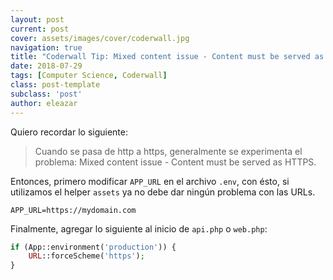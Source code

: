 ```yaml
---
layout: post
current: post
cover: assets/images/cover/coderwall.jpg
navigation: true
title: "Coderwall Tip: Mixed content issue - Content must be served as HTTPS in Laravel"
date: 2018-07-29
tags: [Computer Science, Coderwall]
class: post-template
subclass: 'post'
author: eleazar
---
```


Quiero recordar lo siguiente:

> Cuando se pasa de http a https, generalmente se experimenta el problema: Mixed content issue - Content must be served as HTTPS.

Entonces, primero modificar `APP_URL` en el archivo `.env`, con ésto, si utilizamos el helper `assets` ya no debe dar ningún problema con las URLs.

```
APP_URL=https://mydomain.com
```

Finalmente, agregar lo siguiente al inicio de `api.php` o `web.php`:

```php
if (App::environment('production')) {
    URL::forceScheme('https');
}
```
